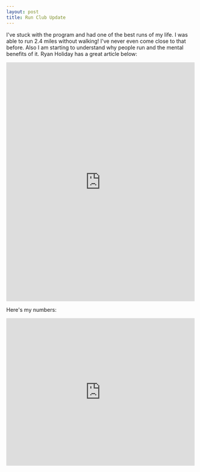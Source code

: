 ```yaml
---
layout: post
title: Run Club Update
---
```

I've stuck with the program and had one of the best runs of my life.  I was able to run 2.4 miles without walking!  I've never even come close to that before.  Also I am starting to understand why people run and the mental benefits of it.  Ryan Holiday has a great article below:
<iframe src="https://www.facebook.com/plugins/post.php?href=https%3A%2F%2Fwww.facebook.com%2Fryanholiday%2Fposts%2F1869376186678067&width=500" width="500" height="635" style="border:none;overflow:hidden" scrolling="no" frameborder="0" allowTransparency="true"></iframe>

Here's my numbers:
<iframe src="https://www.facebook.com/plugins/post.php?href=https%3A%2F%2Fwww.facebook.com%2Frobotrobertson%2Fposts%2F1462732970404757%3A0&width=500" width="500" height="392" style="border:none;overflow:hidden" scrolling="no" frameborder="0" allowTransparency="true"></iframe>
